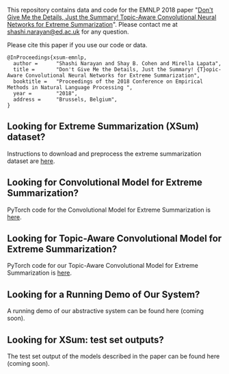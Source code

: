 This repository contains data and code for the EMNLP 2018 paper "[Don't Give Me the Details, Just the Summary! Topic-Aware Convolutional Neural Networks for Extreme Summarization](https://arxiv.org/abs/1808.08745)". Please contact me at shashi.narayan@ed.ac.uk for any question.

Please cite this paper if you use our code or data.
```
@InProceedings{xsum-emnlp,
  author =      "Shashi Narayan and Shay B. Cohen and Mirella Lapata",
  title =       "Don't Give Me the Details, Just the Summary! {T}opic-Aware Convolutional Neural Networks for Extreme Summarization",
  booktitle =   "Proceedings of the 2018 Conference on Empirical Methods in Natural Language Processing ",
  year =        "2018",
  address =     "Brussels, Belgium",
}
```

## Looking for Extreme Summarization (XSum) dataset?

Instructions to download and preprocess the extreme summarization dataset are [here](./XSum-Dataset).

## Looking for Convolutional Model for Extreme Summarization?

PyTorch code for the Convolutional Model for Extreme Summarization is [here](./XSum-ConvS2S).

## Looking for Topic-Aware Convolutional Model for Extreme Summarization?

PyTorch code for our Topic-Aware Convolutional Model for Extreme Summarization is [here](./XSum-Topic-ConvS2S).

## Looking for a Running Demo of Our System?

A running demo of our abstractive system can be found here (coming soon).

## Looking for XSum: test set outputs?

The test set output of the models described in the paper can be found here (coming soon).

